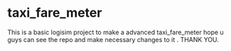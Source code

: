 # taxi_fare_meter

This is a basic logisim project to make a advanced taxi_fare_meter hope u guys can see the repo and make necessary changes to it . 
THANK YOU.

